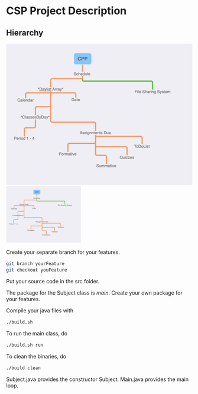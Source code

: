 # CSP Project Description

## Hierarchy

![hierarchy](https://github.com/CookieUzen/csp/blob/master/Hierarchy.jpg)
<img src="https://github.com/CookieUzen/csp/blob/master/Hierarchy.jpg" width="40%">

Create your separate branch for your features.
```bash
git branch yourFeature
git checkout youFeature
```

Put your source code in the src folder.

The package for the Subject class is *main*.
Create your own package for your features.

Compile your java files with
```bash
./build.sh
```

To run the main class, do
```bash
./build.sh run
```

To clean the binaries, do 
```bash
./build clean
```

Subject.java provides the constructor Subject.
Main.java provides the main loop.
